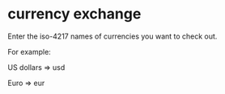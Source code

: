 # currency exchange
Enter the iso-4217 names of currencies you want to check out.

For example: 

US dollars  => usd

Euro        => eur
